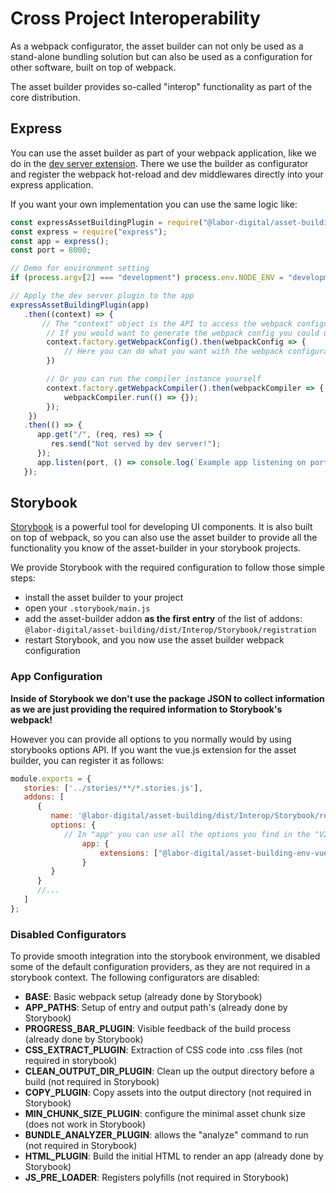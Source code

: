 # Cross Project Interoperability
As a webpack configurator, the asset builder can not only be used as a 
stand-alone bundling solution but can also be used as a configuration for other software, built on top of webpack.

The asset builder provides so-called "interop" functionality as part of the core distribution.

## Express
You can use the asset builder as part of your webpack application, like we do in the [dev server extension](https://www.npmjs.com/package/@labor-digital/asset-building-dev-server).
There we use the builder as configurator and register the webpack hot-reload and dev middlewares directly into your express application.

If you want your own implementation you can use the same logic like:

```javascript
const expressAssetBuildingPlugin = require("@labor-digital/asset-building/dist/Interop/Express/expressAssetBuildingPlugin.js");
const express = require("express");
const app = express();
const port = 8000;

// Demo for environment setting
if (process.argv[2] === "development") process.env.NODE_ENV = "development";

// Apply the dev server plugin to the app
expressAssetBuildingPlugin(app)
   .then((context) => {
       // The "context" object is the API to access the webpack configuration features
        // If you would want to generate the webpack config you could use
        context.factory.getWebpackConfig().then(webpackConfig => {
            // Here you can do what you want with the webpack configuration
        })

        // Or you can run the compiler instance yourself
        context.factory.getWebpackCompiler().then(webpackCompiler => {
            webpackCompiler.run(() => {});
        });
    })
   .then(() => {
      app.get("/", (req, res) => {
         res.send("Not served by dev server!");
      });
      app.listen(port, () => console.log(`Example app listening on port ${port}!`));
   });

```

## Storybook
[Storybook](https://storybook.js.org/) is a powerful tool for developing UI components. It is also built on top of webpack,
so you can also use the asset builder to provide all the functionality you know of the asset-builder in your storybook projects.

We provide Storybook with the required configuration to follow those simple steps:

- install the asset builder to your project
- open your ``.storybook/main.js``
- add the asset-builder addon **as the first entry** of the list of addons: ``@labor-digital/asset-building/dist/Interop/Storybook/registration``
- restart Storybook, and you now use the asset builder webpack configuration

### App Configuration
**Inside of Storybook we don't use the package JSON to collect information as we are just providing the required
information to Storybook's webpack!**

However you can provide all options to you normally would by using storybooks options API.
If you want the vue.js extension for the asset builder, you can register it as follows:

```javascript
module.exports = {
   stories: ['../stories/**/*.stories.js'],
   addons: [
      {
         name: '@labor-digital/asset-building/dist/Interop/Storybook/registration',
         options: {
            // In "app" you can use all the options you find in the "V2" config options
                app: {
                    extensions: ["@labor-digital/asset-building-env-vuejs"]
                }
         }
      }
      //...
   ]
};
``` 

### Disabled Configurators
To provide smooth integration into the storybook environment, we disabled some of the default configuration providers,
as they are not required in a storybook context. 
The following configurators are disabled:

- **BASE**: Basic webpack setup (already done by Storybook)
- **APP_PATHS**: Setup of entry and output path's (already done by Storybook)
- **PROGRESS_BAR_PLUGIN**: Visible feedback of the build process (already done by Storybook)
- **CSS_EXTRACT_PLUGIN**: Extraction of CSS code into .css files (not required in storybook)
- **CLEAN_OUTPUT_DIR_PLUGIN**: Clean up the output directory before a build (not required in Storybook)
- **COPY_PLUGIN**: Copy assets into the output directory (not required in Storybook)
- **MIN_CHUNK_SIZE_PLUGIN**: configure the minimal asset chunk size (does not work in Storybook)
- **BUNDLE_ANALYZER_PLUGIN**: allows the "analyze" command to run (not required in Storybook)
- **HTML_PLUGIN**: Build the initial HTML to render an app (already done by Storybook)
- **JS_PRE_LOADER**: Registers polyfills (not required in Storybook)

